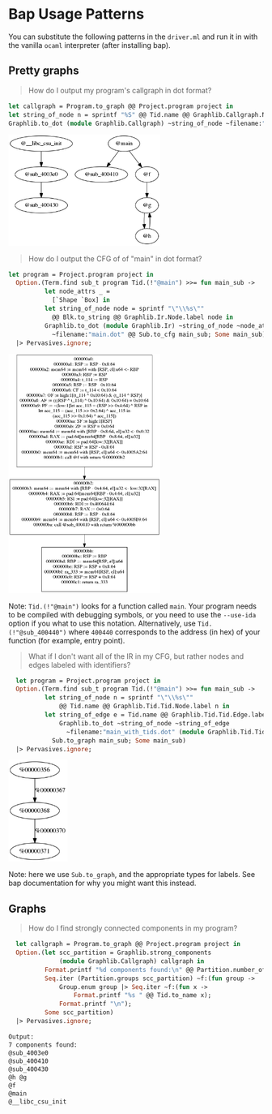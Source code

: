 # Bap Usage Patterns

You can substitute the following patterns in the `driver.ml` and run it in with the vanilla `ocaml` interpreter (after installing bap).

## Pretty graphs

> How do I output my program's callgraph in dot format?

```ocaml
let callgraph = Program.to_graph @@ Project.program project in
let string_of_node n = sprintf "%S" @@ Tid.name @@ Graphlib.Callgraph.Node.label n in
Graphlib.to_dot (module Graphlib.Callgraph) ~string_of_node ~filename:"callgraph.dot" callgraph;
```

<img src=/images/callgraph.png width=300 /><br>

> How do I output the CFG of of "main" in dot format?

```ocaml
let program = Project.program project in
  Option.(Term.find sub_t program Tid.(!"@main") >>= fun main_sub ->
          let node_attrs _ =
            [`Shape `Box] in
          let string_of_node node = sprintf "\"\\%s\""
            @@ Blk.to_string @@ Graphlib.Ir.Node.label node in
          Graphlib.to_dot (module Graphlib.Ir) ~string_of_node ~node_attrs
            ~filename:"main.dot" @@ Sub.to_cfg main_sub; Some main_sub)
  |> Pervasives.ignore;
```

<img src=/images/main.png width=300 /><br>

Note: `Tid.(!"@main")` looks for a function called `main`. Your program needs to be compiled with debugging symbols, or you need to use the `--use-ida` option if you what to use this notation. Alternatively, use `Tid.(!"@sub_400440")` where `400440` corresponds to the address (in hex) of your function (for example, entry point).

> What if I don't want all of the IR in my CFG, but rather nodes and edges labeled with identifiers?

```ocaml
  let program = Project.program project in
  Option.(Term.find sub_t program Tid.(!"@main") >>= fun main_sub ->
          let string_of_node n = sprintf "\"\\%s\""
              @@ Tid.name @@ Graphlib.Tid.Tid.Node.label n in
          let string_of_edge e = Tid.name @@ Graphlib.Tid.Tid.Edge.label e in
              Graphlib.to_dot ~string_of_node ~string_of_edge
                ~filename:"main_with_tids.dot" (module Graphlib.Tid.Tid) @@
            Sub.to_graph main_sub; Some main_sub) 
  |> Pervasives.ignore;
```

<img src=/images/tid_only_graph.png height=200 /><br>

Note: here we use `Sub.to_graph`, and the appropriate types for labels. See bap documentation for why you might want this instead.

## Graphs

> How do I find strongly connected components in my program?

```ocaml
  let callgraph = Program.to_graph @@ Project.program project in
  Option.(let scc_partition = Graphlib.strong_components
              (module Graphlib.Callgraph) callgraph in
          Format.printf "%d components found:\n" @@ Partition.number_of_groups scc_partition;
          Seq.iter (Partition.groups scc_partition) ~f:(fun group ->
              Group.enum group |> Seq.iter ~f:(fun x ->
                  Format.printf "%s " @@ Tid.to_name x);
              Format.printf "\n");
          Some scc_partition)
  |> Pervasives.ignore;
```

```
Output:
7 components found:
@sub_4003e0                                                   
@sub_400410                                                   
@sub_400430                                                   
@h @g
@f
@main
@__libc_csu_init
```
